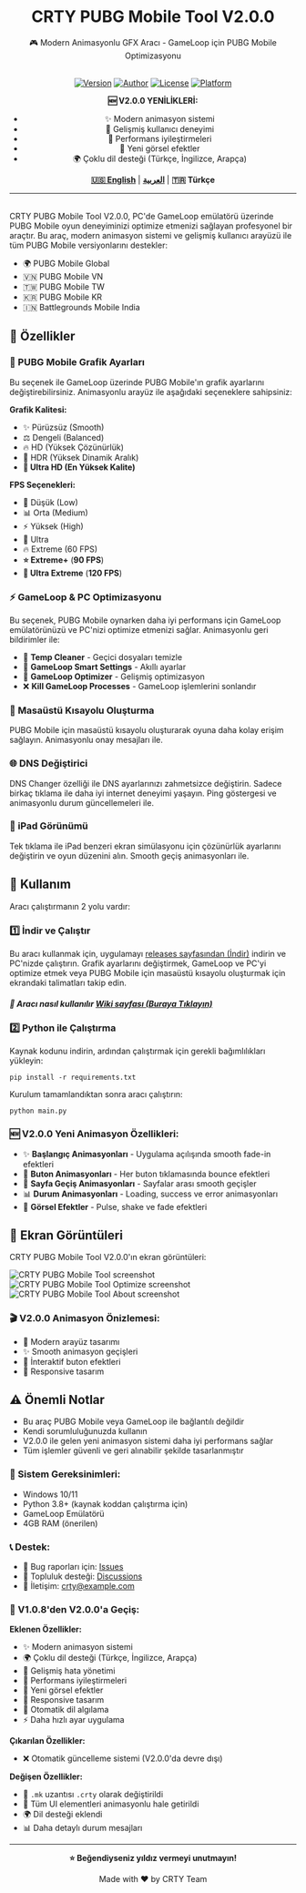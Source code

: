 <div align="center">

<h1>CRTY PUBG Mobile Tool V2.0.0</h1>
🎮 Modern Animasyonlu GFX Aracı - GameLoop için PUBG Mobile Optimizasyonu<br><br>

[![Version](https://img.shields.io/badge/Version-2.0.0-brightgreen)](https://github.com/CRTY/CRTY-PUBG-Mobile-Tool) [![Author](https://img.shields.io/badge/Author-CRTY-blue)](https://github.com/CRTY) [![License](https://img.shields.io/badge/License-MIT-yellow)](LICENSE) [![Platform](https://img.shields.io/badge/Platform-Windows-lightgrey)](https://github.com/CRTY/CRTY-PUBG-Mobile-Tool)

**🆕 V2.0.0 YENİLİKLERİ:**
- ✨ Modern animasyon sistemi
- 🎯 Gelişmiş kullanıcı deneyimi
- 🚀 Performans iyileştirmeleri
- 🎨 Yeni görsel efektler
- 🌍 Çoklu dil desteği (Türkçe, İngilizce, Arapça)

[**🇺🇸 English**](./README.md) | [**العربية**](./README.ar.md) | **🇹🇷 Türkçe**

</div>

------
<br>
CRTY PUBG Mobile Tool V2.0.0, PC'de GameLoop emülatörü üzerinde PUBG Mobile oyun deneyiminizi optimize etmenizi sağlayan profesyonel bir araçtır. Bu araç, modern animasyon sistemi ve gelişmiş kullanıcı arayüzü ile tüm PUBG Mobile versiyonlarını destekler:

*   🌍 PUBG Mobile Global
*   🇻🇳 PUBG Mobile VN
*   🇹🇼 PUBG Mobile TW
*   🇰🇷 PUBG Mobile KR
*   🇮🇳 Battlegrounds Mobile India

🚀 Özellikler
--------

### 🎨 PUBG Mobile Grafik Ayarları

Bu seçenek ile GameLoop üzerinde PUBG Mobile'ın grafik ayarlarını değiştirebilirsiniz. Animasyonlu arayüz ile aşağıdaki seçeneklere sahipsiniz:

**Grafik Kalitesi:**
*   ✨ Pürüzsüz (Smooth)
*   ⚖️ Dengeli (Balanced)
*   🔥 HD (Yüksek Çözünürlük)
*   💎 HDR (Yüksek Dinamik Aralık)
*   **🌟 Ultra HD (En Yüksek Kalite)**

**FPS Seçenekleri:**
*   🐌 Düşük (Low)
*   📊 Orta (Medium)
*   ⚡ Yüksek (High)
*   🚀 Ultra
*   🔥 Extreme (60 FPS)
*   **⭐ Extreme+** (**90 FPS**)
*   **💫 Ultra Extreme** (**120 FPS**)

### ⚡ GameLoop & PC Optimizasyonu

Bu seçenek, PUBG Mobile oynarken daha iyi performans için GameLoop emülatörünüzü ve PC'nizi optimize etmenizi sağlar. Animasyonlu geri bildirimler ile:

*   🧹 **Temp Cleaner** - Geçici dosyaları temizle
*   🎯 **GameLoop Smart Settings** - Akıllı ayarlar
*   🔧 **GameLoop Optimizer** - Gelişmiş optimizasyon
*   ❌ **Kill GameLoop Processes** - GameLoop işlemlerini sonlandır

### 🔗 Masaüstü Kısayolu Oluşturma

PUBG Mobile için masaüstü kısayolu oluşturarak oyuna daha kolay erişim sağlayın. Animasyonlu onay mesajları ile.

### 🌐 DNS Değiştirici

DNS Changer özelliği ile DNS ayarlarınızı zahmetsizce değiştirin. Sadece birkaç tıklama ile daha iyi internet deneyimi yaşayın. Ping göstergesi ve animasyonlu durum güncellemeleri ile.

### 📱 iPad Görünümü

Tek tıklama ile iPad benzeri ekran simülasyonu için çözünürlük ayarlarını değiştirin ve oyun düzenini alın. Smooth geçiş animasyonları ile.

📖 Kullanım
-----

Aracı çalıştırmanın 2 yolu vardır:

### 1️⃣ İndir ve Çalıştır
Bu aracı kullanmak için, uygulamayı [releases sayfasından (İndir)](https://github.com/CRTYPUBG/CRTY-PUBG-Mobile-Tool/releases) indirin ve PC'nizde çalıştırın. Grafik ayarlarını değiştirmek, GameLoop ve PC'yi optimize etmek veya PUBG Mobile için masaüstü kısayolu oluşturmak için ekrandaki talimatları takip edin.

##### 🎯 Aracı nasıl kullanılır [Wiki sayfası (Buraya Tıklayın)](https://github.com/CRTYPUBG/CRTY-PUBG-Mobile-Tool/wiki)

### 2️⃣ Python ile Çalıştırma
Kaynak kodunu indirin, ardından çalıştırmak için gerekli bağımlılıkları yükleyin:
```shell
pip install -r requirements.txt
```
Kurulum tamamlandıktan sonra aracı çalıştırın:
```shell
python main.py
```

### 🆕 V2.0.0 Yeni Animasyon Özellikleri:
- ✨ **Başlangıç Animasyonları** - Uygulama açılışında smooth fade-in efektleri
- 🎯 **Buton Animasyonları** - Her buton tıklamasında bounce efektleri
- 🔄 **Sayfa Geçiş Animasyonları** - Sayfalar arası smooth geçişler
- 📊 **Durum Animasyonları** - Loading, success ve error animasyonları
- 🎨 **Görsel Efektler** - Pulse, shake ve fade efektleri

📸 Ekran Görüntüleri
-----------

CRTY PUBG Mobile Tool V2.0.0'ın ekran görüntüleri:

![CRTY PUBG Mobile Tool screenshot](./images/crty-pubg-mobile-tool.png)
![CRTY PUBG Mobile Tool Optimize screenshot](./images/crty-pubg-mobile-tool-optimize.png)
![CRTY PUBG Mobile Tool About screenshot](./images/crty-pubg-mobile-tool-about.png)

### 🎬 V2.0.0 Animasyon Önizlemesi:
- 🌟 Modern arayüz tasarımı
- ✨ Smooth animasyon geçişleri
- 🎯 İnteraktif buton efektleri
- 📱 Responsive tasarım

⚠️ Önemli Notlar
----

- Bu araç PUBG Mobile veya GameLoop ile bağlantılı değildir
- Kendi sorumluluğunuzda kullanın
- V2.0.0 ile gelen yeni animasyon sistemi daha iyi performans sağlar
- Tüm işlemler güvenli ve geri alınabilir şekilde tasarlanmıştır

### 🔧 Sistem Gereksinimleri:
- Windows 10/11
- Python 3.8+ (kaynak koddan çalıştırma için)
- GameLoop Emülatörü
- 4GB RAM (önerilen)

### 📞 Destek:
- 🐛 Bug raporları için: [Issues](https://github.com/CRTYPUBG/CRTY-PUBG-Mobile-Tool/issues)
- 💬 Topluluk desteği: [Discussions](https://github.com/CRTYPUBG/CRTY-PUBG-Mobile-Tool/discussions)
- 📧 İletişim: crty@example.com

### 🔄 V1.0.8'den V2.0.0'a Geçiş:
**Eklenen Özellikler:**
- ✨ Modern animasyon sistemi
- 🌍 Çoklu dil desteği (Türkçe, İngilizce, Arapça)
- 🎯 Gelişmiş hata yönetimi
- 🚀 Performans iyileştirmeleri
- 🎨 Yeni görsel efektler
- 📱 Responsive tasarım
- 🔄 Otomatik dil algılama
- ⚡ Daha hızlı ayar uygulama

**Çıkarılan Özellikler:**
- ❌ Otomatik güncelleme sistemi (V2.0.0'da devre dışı)

**Değişen Özellikler:**
- 🔄 `.mk` uzantısı `.crty` olarak değiştirildi
- 🎨 Tüm UI elementleri animasyonlu hale getirildi
- 🌍 Dil desteği eklendi
- 📊 Daha detaylı durum mesajları

---
<div align="center">

**⭐ Beğendiyseniz yıldız vermeyi unutmayın!**

Made with ❤️ by CRTY Team

</div>
